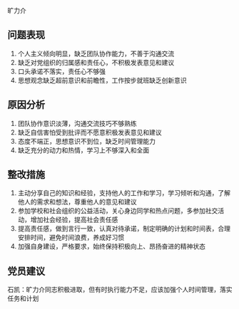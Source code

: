 旷力介

## 问题表现

1. 个人主义倾向明显，缺乏团队协作能力，不善于沟通交流
2. 缺乏对党组织的归属感和责任心，不积极发表意见和建议
3. 口头承诺不落实，责任心不够强
4. 思想观念缺乏超前意识和前瞻性，工作按步就班缺乏创新意识

## 原因分析

1. 团队协作意识淡薄，沟通交流技巧不够熟练
2. 缺乏自信害怕受到批评而不愿意积极发表意见和建议
3. 态度不端正，思想意识不到位，缺乏时间管理能力
4. 缺乏充分的动力和热情，学习上不够深入和全面

## 整改措施

1. 主动分享自己的知识和经验，支持他人的工作和学习，学习倾听和沟通，了解他人的需求和想法，尊重他人的意见和建议
2. 参加学校和社会组织的公益活动，关心身边同学和热点问题，多参加社交活动，增加社会经验，提高社会责任感
3. 提高责任感，做到言行一致，认真对待承诺，制定明确的计划和时间表，合理安排时间，避免时间浪费，养成好习惯
4. 加强自身建设，严格要求，始终保持积极向上、昂扬奋进的精神状态

## 党员建议

石凯：旷力介同志积极进取，但有时执行能力不足，应该加强个人时间管理，落实任务和计划